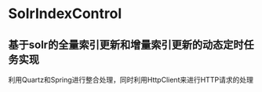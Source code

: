 # SolrIndexControl

## 基于solr的全量索引更新和增量索引更新的动态定时任务实现
利用Quartz和Spring进行整合处理，同时利用HttpClient来进行HTTP请求的处理
